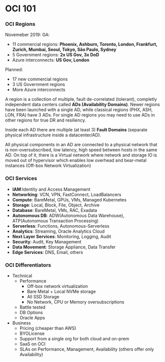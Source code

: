 # OCI 101

### OCI Regions

Novemeber 2019: GA:

* 11 commercial regions: **Phoenix, Ashburn, Toronto, London, Frankfurt, Zurich, Mumbai, Seoul, Tokyo, São Paulo, Sydney**
* 5 Government regions: **2x US Gov, 3x DoD**
* Azure interconnects: **US Gov, London**

Planned:

* 17 new commercial regions
* 3 US Government regions
* More Azure interconnects

A region is a collection of multiple, fault de-correlated (tolerant), completly independent data centers called **ADs (Availability Domains)**. Newer regions have been launched with a single AD, while classical regions (PHX, ASH, LON, FRA) have 3 ADs. For single AD regions you may need to use ADs in other regions for true DR and resiliency.

Inside each AD there are multiple (at least 3) **Fault Domains** (separate physical infrastructure inside a datacenter/AD).

All physical components in an AD are connected to a physical network that is non-oversubscribed, low latency, high speed between hosts in the same AD. On top of it, there is a Virtual network where network and storage IO is moved out of hypervisor which enables low overhead and bear-metal instances (Off-box Network Virtualization)

### OCI Services

* **IAM**:Identity and Access Management
* **Networking**: VCN, VPN, FastConnect, LoadBalancers
* **Compute**: BareMetal, GPUs, VMs, Managed Kubernetes
* **Storage**: Local, Block, File, Object, Archive
* **Database**: BareMetal, VMs, RAC, Exadata
* **Autonomous DB**: ADW(Autonomous Data Warehouse), ATP(Autonomous Transaction Processing)
* **Serverless**: Functions, Autonomous-Serverless
* **Analytics**: Streaming, Oracle Analytics Cloud
* **Next Layer Services**: Monitoring, Logging, Audit
* **Security**: Audit, Key Management
* **Data Movement**: Storage Appliance, Data Transfer
* **Edge Services**: DNS, Email, others

### OCI Differentiators

* Technical
  * Performance
    * Off-box network virtualization
    * Bare Metal + Local NVMe storage
    * All SSD Storage
    * No Network, CPU or Memory oversubscriptions
  * Battle tested
  * DB Options
  * Oracle Apps
* Business
  * Pricing (cheaper than AWS)
  * BYOLicense
  * Support from a single org for both cloud and on-prem
  * SaaS on OCI
  * SLAs on Performance, Management, Availability (others offer only Availability)
